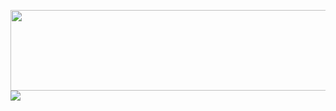 <a href="https://canarddu38.github.io/DUCKSPLOIT/"><img src="https://github.com/canarddu38/DUCKSPLOIT/blob/root/images/dsbanner_2.png" width="520" height="129"/></a>
<img src="https://github-readme-stats.vercel.app/api?username=canarddu38&theme=dark"/>

